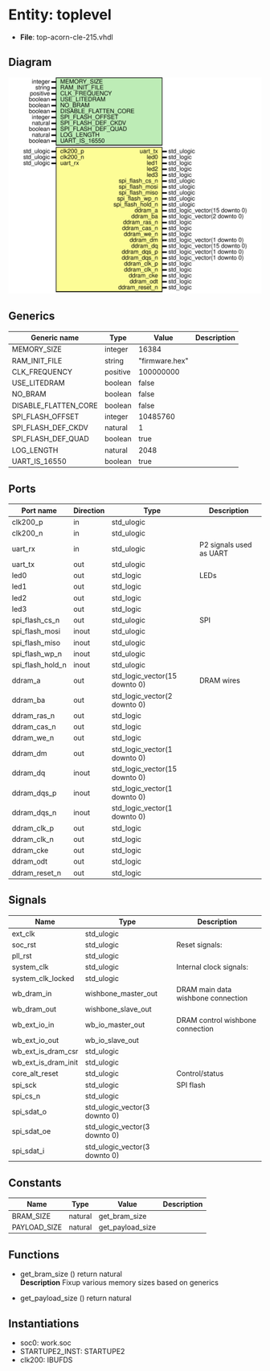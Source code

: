 # Entity: toplevel

- **File**: top-acorn-cle-215.vhdl
## Diagram

![Diagram](top-acorn-cle-215.svg "Diagram")
## Generics

| Generic name         | Type     | Value          | Description |
| -------------------- | -------- | -------------- | ----------- |
| MEMORY_SIZE          | integer  | 16384          |             |
| RAM_INIT_FILE        | string   | "firmware.hex" |             |
| CLK_FREQUENCY        | positive | 100000000      |             |
| USE_LITEDRAM         | boolean  | false          |             |
| NO_BRAM              | boolean  | false          |             |
| DISABLE_FLATTEN_CORE | boolean  | false          |             |
| SPI_FLASH_OFFSET     | integer  | 10485760       |             |
| SPI_FLASH_DEF_CKDV   | natural  | 1              |             |
| SPI_FLASH_DEF_QUAD   | boolean  | true           |             |
| LOG_LENGTH           | natural  | 2048           |             |
| UART_IS_16550        | boolean  | true           |             |
## Ports

| Port name        | Direction | Type                          | Description             |
| ---------------- | --------- | ----------------------------- | ----------------------- |
| clk200_p         | in        | std_ulogic                    |                         |
| clk200_n         | in        | std_ulogic                    |                         |
| uart_rx          | in        | std_ulogic                    | P2 signals used as UART |
| uart_tx          | out       | std_ulogic                    |                         |
| led0             | out       | std_logic                     | LEDs                    |
| led1             | out       | std_logic                     |                         |
| led2             | out       | std_logic                     |                         |
| led3             | out       | std_logic                     |                         |
| spi_flash_cs_n   | out       | std_ulogic                    | SPI                     |
| spi_flash_mosi   | inout     | std_ulogic                    |                         |
| spi_flash_miso   | inout     | std_ulogic                    |                         |
| spi_flash_wp_n   | inout     | std_ulogic                    |                         |
| spi_flash_hold_n | inout     | std_ulogic                    |                         |
| ddram_a          | out       | std_logic_vector(15 downto 0) | DRAM wires              |
| ddram_ba         | out       | std_logic_vector(2 downto 0)  |                         |
| ddram_ras_n      | out       | std_logic                     |                         |
| ddram_cas_n      | out       | std_logic                     |                         |
| ddram_we_n       | out       | std_logic                     |                         |
| ddram_dm         | out       | std_logic_vector(1 downto 0)  |                         |
| ddram_dq         | inout     | std_logic_vector(15 downto 0) |                         |
| ddram_dqs_p      | inout     | std_logic_vector(1 downto 0)  |                         |
| ddram_dqs_n      | inout     | std_logic_vector(1 downto 0)  |                         |
| ddram_clk_p      | out       | std_logic                     |                         |
| ddram_clk_n      | out       | std_logic                     |                         |
| ddram_cke        | out       | std_logic                     |                         |
| ddram_odt        | out       | std_logic                     |                         |
| ddram_reset_n    | out       | std_logic                     |                         |
## Signals

| Name                | Type                          | Description                          |
| ------------------- | ----------------------------- | ------------------------------------ |
| ext_clk             | std_ulogic                    |                                      |
| soc_rst             | std_ulogic                    |  Reset signals:                      |
| pll_rst             | std_ulogic                    |                                      |
| system_clk          | std_ulogic                    |  Internal clock signals:             |
| system_clk_locked   | std_ulogic                    |                                      |
| wb_dram_in          | wishbone_master_out           |  DRAM main data wishbone connection  |
| wb_dram_out         | wishbone_slave_out            |                                      |
| wb_ext_io_in        | wb_io_master_out              |  DRAM control wishbone connection    |
| wb_ext_io_out       | wb_io_slave_out               |                                      |
| wb_ext_is_dram_csr  | std_ulogic                    |                                      |
| wb_ext_is_dram_init | std_ulogic                    |                                      |
| core_alt_reset      | std_ulogic                    |  Control/status                      |
| spi_sck             | std_ulogic                    |  SPI flash                           |
| spi_cs_n            | std_ulogic                    |                                      |
| spi_sdat_o          | std_ulogic_vector(3 downto 0) |                                      |
| spi_sdat_oe         | std_ulogic_vector(3 downto 0) |                                      |
| spi_sdat_i          | std_ulogic_vector(3 downto 0) |                                      |
## Constants

| Name         | Type    | Value             | Description |
| ------------ | ------- | ----------------- | ----------- |
| BRAM_SIZE    | natural |  get_bram_size    |             |
| PAYLOAD_SIZE | natural |  get_payload_size |             |
## Functions
- get_bram_size <font id="function_arguments">()</font> <font id="function_return">return natural </font>
</br>**Description**
 Fixup various memory sizes based on generics

- get_payload_size <font id="function_arguments">()</font> <font id="function_return">return natural </font>
## Instantiations

- soc0: work.soc
- STARTUPE2_INST: STARTUPE2
- clk200: IBUFDS
